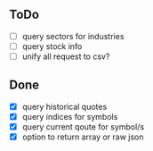 ToDo
----
- [ ] query sectors for industries
- [ ] query stock info
- [ ] unify all request to csv?

Done
----
- [x] query historical quotes
- [x] query indices for symbols
- [x] query current qoute for symbol/s
- [x] option to return array or raw json
